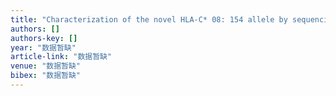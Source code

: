 ```yaml
---
title: "Characterization of the novel HLA-C* 08: 154 allele by sequencing-based typing."
authors: []
authors-key: []
year: "数据暂缺"
article-link: "数据暂缺"
venue: "数据暂缺"
bibex: "数据暂缺"
---
```

